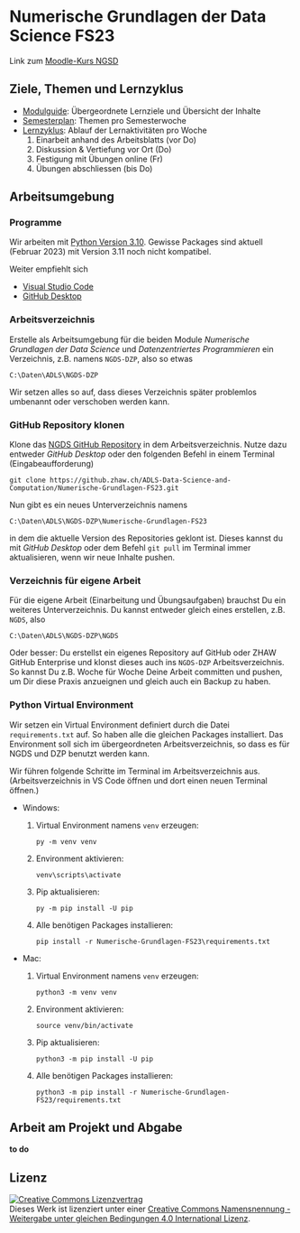# Numerische Grundlagen der Data Science FS23

Link zum [Moodle-Kurs NGSD](https://moodle.zhaw.ch/course/view.php?id=12486)

## Ziele, Themen und Lernzyklus

- [Modulguide](https://moodle.zhaw.ch/mod/resource/view.php?id=778481): Übergeordnete Lernziele und Übersicht der Inhalte
- [Semesterplan](https://moodle.zhaw.ch/mod/resource/view.php?id=778537): Themen pro Semesterwoche
- [Lernzyklus](https://moodle.zhaw.ch/mod/resource/view.php?id=780901): Ablauf der Lernaktivitäten pro Woche
  1. Einarbeit anhand des Arbeitsblatts (vor Do)
  2. Diskussion & Vertiefung vor Ort (Do)
  3. Festigung mit Übungen online (Fr)
  4. Übungen abschliessen (bis Do)

## Arbeitsumgebung

### Programme

Wir arbeiten mit [Python Version 3.10](https://www.python.org/downloads/release/python-3109/). Gewisse Packages sind aktuell (Februar 2023) mit Version 3.11 noch nicht kompatibel.

Weiter empfiehlt sich
- [Visual Studio Code](https://code.visualstudio.com/)
- [GitHub Desktop](https://desktop.github.com/)


### Arbeitsverzeichnis

Erstelle als Arbeitsumgebung für die beiden Module *Numerische Grundlagen der Data Science* und *Datenzentriertes Programmieren* ein Verzeichnis, z.B. namens `NGDS-DZP`, also so etwas

```
C:\Daten\ADLS\NGDS-DZP
```

Wir setzen alles so auf, dass dieses Verzeichnis später problemlos umbenannt oder verschoben werden kann.


### GitHub Repository klonen

Klone das [NGDS GitHub Repository](`https://github.zhaw.ch/ADLS-Data-Science-and-Computation/Numerische-Grundlagen-FS23.git`) in dem Arbeitsverzeichnis. Nutze dazu entweder *GitHub Desktop* oder den folgenden Befehl in einem Terminal (Eingabeaufforderung)

```
git clone https://github.zhaw.ch/ADLS-Data-Science-and-Computation/Numerische-Grundlagen-FS23.git
```

Nun gibt es ein neues Unterverzeichnis namens


```
C:\Daten\ADLS\NGDS-DZP\Numerische-Grundlagen-FS23
```

in dem die aktuelle Version des Repositories geklont ist. Dieses kannst du mit *GitHub Desktop* oder dem Befehl `git pull` im Terminal immer aktualisieren, wenn wir neue Inhalte pushen.


### Verzeichnis für eigene Arbeit

Für die eigene Arbeit (Einarbeitung und Übungsaufgaben) brauchst Du ein weiteres Unterverzeichnis. Du kannst entweder gleich eines erstellen, z.B. `NGDS`, also

```
C:\Daten\ADLS\NGDS-DZP\NGDS
```

Oder besser: Du erstellst ein eigenes Repository auf GitHub oder ZHAW GitHub Enterprise und klonst dieses auch ins `NGDS-DZP` Arbeitsverzeichnis. So kannst Du z.B. Woche für Woche Deine Arbeit committen und pushen, um Dir diese Praxis anzueignen und gleich auch ein Backup zu haben.


### Python Virtual Environment

Wir setzen ein Virtual Environment definiert durch die Datei `requirements.txt` auf. So haben alle die gleichen Packages installiert. Das Environment soll sich im übergeordneten Arbeitsverzeichnis, so dass es für NGDS und DZP benutzt werden kann.

Wir führen folgende Schritte im Terminal im Arbeitsverzeichnis aus. (Arbeitsverzeichnis in VS Code öffnen und dort einen neuen Terminal öffnen.)

- Windows:
    1. Virtual Environment namens `venv` erzeugen:
        ```
        py -m venv venv
        ```
    2. Environment aktivieren:
        ```
        venv\scripts\activate
        ```
    3. Pip aktualisieren:
        ```
        py -m pip install -U pip
        ```
    4. Alle benötigen Packages installieren:
        ```
        pip install -r Numerische-Grundlagen-FS23\requirements.txt
        ```

- Mac:
    1. Virtual Environment namens `venv` erzeugen:
        ```
        python3 -m venv venv
        ```
    2. Environment aktivieren:
        ```
        source venv/bin/activate
        ```
    3. Pip aktualisieren:
        ```
        python3 -m pip install -U pip
        ```
    4. Alle benötigen Packages installieren:
        ```
        python3 -m pip install -r Numerische-Grundlagen-FS23/requirements.txt
        ```


## Arbeit am Projekt und Abgabe

**to do**

## Lizenz

[![Creative Commons Lizenzvertrag](https://i.creativecommons.org/l/by-sa/4.0/80x15.png)](http://creativecommons.org/licenses/by-sa/4.0/)  
Dieses Werk ist lizenziert unter einer [Creative Commons Namensnennung - Weitergabe unter gleichen Bedingungen 4.0 International Lizenz](http://creativecommons.org/licenses/by-sa/4.0/).